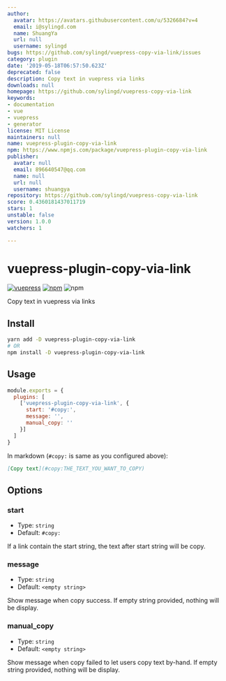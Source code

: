 ```yaml
---
author:
  avatar: https://avatars.githubusercontent.com/u/5326684?v=4
  email: i@sylingd.com
  name: ShuangYa
  url: null
  username: sylingd
bugs: https://github.com/sylingd/vuepress-copy-via-link/issues
category: plugin
date: '2019-05-18T06:57:50.623Z'
deprecated: false
description: Copy text in vuepress via links
downloads: null
homepage: https://github.com/sylingd/vuepress-copy-via-link
keywords:
- documentation
- vue
- vuepress
- generator
license: MIT License
maintainers: null
name: vuepress-plugin-copy-via-link
npm: https://www.npmjs.com/package/vuepress-plugin-copy-via-link
publisher:
  avatar: null
  email: 896640547@qq.com
  name: null
  url: null
  username: shuangya
repository: https://github.com/sylingd/vuepress-copy-via-link
score: 0.4360181437011719
stars: 1
unstable: false
version: 1.0.0
watchers: 1

---
```


# vuepress-plugin-copy-via-link

[![vuepress](https://img.shields.io/badge/vuepress-%3E%3D%201.0-brightgreen.svg)](https://v1.vuepress.vuejs.org/)
[![npm](https://img.shields.io/npm/v/vuepress-plugin-copy-via-link.svg)](https://www.npmjs.com/package/vuepress-plugin-copy-via-link)
![npm](https://img.shields.io/npm/dt/vuepress-plugin-copy-via-link.svg)

Copy text in vuepress via links

## Install

```bash
yarn add -D vuepress-plugin-copy-via-link
# OR
npm install -D vuepress-plugin-copy-via-link
```

## Usage

```javascript
module.exports = {
  plugins: [
    ['vuepress-plugin-copy-via-link', {
      start: '#copy:',
      message: '',
      manual_copy: ''
    }]
  ]
}
```

In markdown (`#copy:` is same as you configured above):

```markdown
[Copy text](#copy:THE_TEXT_YOU_WANT_TO_COPY)
```

## Options

### start

- Type: `string`
- Default: `#copy:`

If a link contain the start string, the text after start string will be copy.

### message

- Type: `string`
- Default: `<empty string>`

Show message when copy success. If empty string provided, nothing will be display.

### manual_copy

- Type: `string`
- Default: `<empty string>`

Show message when copy failed to let users copy text by-hand. If empty string provided, nothing will be display.

